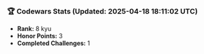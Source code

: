 ### 🏆 Codewars Stats (Updated: 2025-04-18 18:11:02 UTC)

- **Rank:** 8 kyu
- **Honor Points:** 3
- **Completed Challenges:** 1
